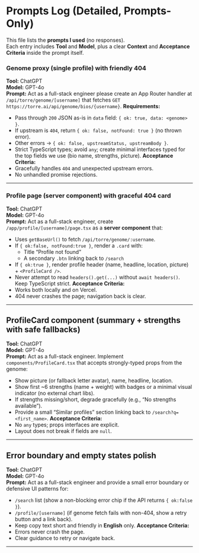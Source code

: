 # Prompts Log (Detailed, Prompts-Only)

This file lists the **prompts I used** (no responses).  
Each entry includes **Tool** and **Model**, plus a clear **Context** and **Acceptance Criteria** inside the prompt itself.


### Genome proxy (single profile) with friendly 404
**Tool:** ChatGPT  
**Model:** GPT-4o  
**Prompt:**
Act as a full-stack engineer please create an App Router handler at `/api/torre/genome/[username]` that fetches `GET https://torre.ai/api/genome/bios/{username}`.
**Requirements:**
- Pass through `200` JSON as-is in `data` field: `{ ok: true, data: <genome> }`.
- If upstream is `404`, return `{ ok: false, notFound: true }` (no thrown error).
- Other errors → `{ ok: false, upstreamStatus, upstreamBody }`.
- Strict TypeScript types; avoid `any`; create minimal interfaces typed for the top fields we use (bio name, strengths, picture).
**Acceptance Criteria:**
- Gracefully handles `404` and unexpected upstream errors.
- No unhandled promise rejections.

---

### Profile page (server component) with graceful 404 card
**Tool:** ChatGPT  
**Model:** GPT-4o  
**Prompt:**
Act as a full-stack engineer, create `/app/profile/[username]/page.tsx` as a **server component** that:
- Uses `getBaseUrl()` to fetch `/api/torre/genome/:username`.
- If `{ ok:false, notFound:true }`, render a `.card` with:
  - Title “Profile not found”
  - A secondary `.btn` linking back to `/search`
- If `{ ok:true }`, render profile header (name, headline, location, picture) + `<ProfileCard />`.
- Never attempt to read `headers().get(...)` without `await headers()`. Keep TypeScript strict.
**Acceptance Criteria:**
- Works both locally and on Vercel.
- 404 never crashes the page; navigation back is clear.

---

## ProfileCard component (summary + strengths with safe fallbacks)
**Tool:** ChatGPT  
**Model:** GPT-4o  
**Prompt:**
Act as a full-stack engineer. Implement `components/ProfileCard.tsx` that accepts strongly-typed props from the genome:
- Show picture (or fallback letter avatar), name, headline, location.
- Show first ~6 strengths (name + weight) with badges or a minimal visual indicator (no external chart libs).
- If strengths missing/short, degrade gracefully (e.g., “No strengths available”).
- Provide a small “Similar profiles” section linking back to `/search?q=<first_name>`.
**Acceptance Criteria:**
- No `any` types; props interfaces are explicit.
- Layout does not break if fields are `null`.


---

## Error boundary and empty states polish
**Tool:** ChatGPT  
**Model:** GPT-4o  
**Prompt:**
Act as a full-stack engineer and provide a small error boundary or defensive UI patterns for:
- `/search` list (show a non-blocking error chip if the API returns `{ ok:false }`).
- `/profile/[username]` (if genome fetch fails with non-404, show a retry button and a link back).
- Keep copy text short and friendly in **English** only.
**Acceptance Criteria:**
- Errors never crash the page.
- Clear guidance to retry or navigate back.

---
